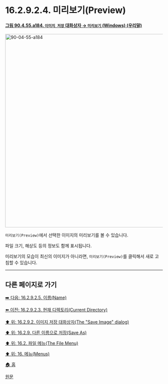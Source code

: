 # 16.2.9.2.4. 미리보기(Preview)

<a id="90-04-55-a184"></a>

#### [그림 90.4.55.a184. `이미지 저장` 대화상자 → `미리보기` (Windows) (우리말)](./90-04-0055-save_image.md#90-04-55-a184)
<img width="707" height="619" alt="90-04-55-a184" src="https://github.com/user-attachments/assets/da526225-1b31-42dd-b3c2-4fa13ef9887e" />

`미리보기(Preview)`에서 선택한 이미지의 미리보기를 볼 수 있습니다.

파일 크기, 해상도 등의 정보도 함께 표시됩니다.

미리보기의 모습이 최신의 이미지가 아니라면, `미리보기(Preview)`를 클릭해서 새로 고침할 수 있습니다.

***

## 다른 페이지로 가기

[➡️ 다음: 16.2.9.2.5. 이름(Name)](./16-02-09-02-05-name.md)

[⬅️ 이전: 16.2.9.2.3. 현재 디렉토리(Current Directory)](./16-02-09-02-03-current_directory.md)

[⬆️ 위: 16.2.9.2. 이미지 저장 대화상자(The "Save Image" dialog)](./16-02-09-02-00-the_save_image_dialog.md)

[⬆️ 위: 16.2.9. 다른 이름으로 저장(Save As)](./16-02-09-00-save-as.md)

[⬆️ 위: 16.2. 파일 메뉴(The File Menu)](./16-02-00-the-file-menu.md)

[⬆️ 위: 16. 메뉴(Menus)](./16-00-menus.md)

[🏠 홈](./00-home.md)

[원문](https://docs.gimp.org/2.10/ko/gimp-file-save-as.html#idm23149)